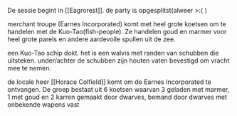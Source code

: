 De sessie begint in [[Eagrorest]]. de party is opgesplitst(alweer >:(  ) 

merchant troupe (Earnes Incorporated) komt met heel grote koetsen om te handelen met de Kuo-Tao(fish-people). Ze handelen goud en marmer voor heel grote parels en andere aardevolle spullen uit de zee.

een Kuo-Tao schip dokt. het is een walvis met randen van schubben die uitsteken. under/achter de schubben zijn houten vaten bevestigd om vracht mee te nemen.

de locale heer [[Horace Colfield]] komt om de Earnes Incorporated te ontvangen.
De groep bestaat uit 6 koetsen waarvan 3 geladen met marmer, 1 met goud en 2 karren gemaakt door dwarves, bemand door dwarves met onbekende wapens vast